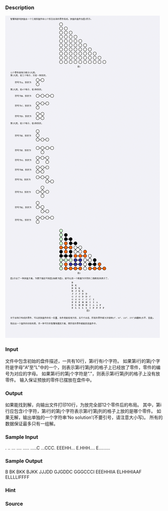 
### Description
![](/JudgeOnline/images/1501_1.jpg)
### Input
文件中包含初始的盘件描述，一共有10行，第i行有i个字符。
如果第i行的第j个字符是字母”A”至”L”中的一个，则表示第i行第j列的格子上已经放了零件，零件的编号为对应的字母。
如果第i行的第j个字符是”.”，则表示第i行第j列的格子上没有放零件。
输入保证预放的零件已摆放在盘件中。
### Output
如果能找到解，向输出文件打印10行，为放完全部12个零件后的布局。
其中，第i行应包含i个字符，第i行的第j个字符表示第i行第j列的格子上放的是哪个零件。
如果无解，输出单独的一个字符串‘No solution’(不要引号，请注意大小写)。
所有的数据保证最多只有一组解。
### Sample Input
.
..
...
....
.....
.....C
...CCC.
EEEHH...
E.HHH....
E.........
### Sample Output
B
BK
BKK
BJKK
JJJDD
GJGDDC
GGGCCCI
EEEHHIIA
ELHHHIAAF
ELLLLIFFFF
### Hint

### Source
